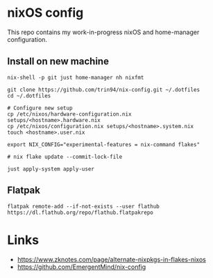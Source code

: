 # nixOS config

This repo contains my work-in-progress nixOS and home-manager configuration.

## Install on new machine

```shell
nix-shell -p git just home-manager nh nixfmt

git clone https://github.com/trin94/nix-config.git ~/.dotfiles
cd ~/.dotfiles

# Configure new setup
cp /etc/nixos/hardware-configuration.nix setups/<hostname>.hardware.nix
cp /etc/nixos/configuration.nix setups/<hostname>.system.nix
touch <hostname>.user.nix

export NIX_CONFIG="experimental-features = nix-command flakes"

# nix flake update --commit-lock-file

just apply-system apply-user
```

## Flatpak

```shell
flatpak remote-add --if-not-exists --user flathub https://dl.flathub.org/repo/flathub.flatpakrepo
```

# Links

- https://www.zknotes.com/page/alternate-nixpkgs-in-flakes-nixos
- https://github.com/EmergentMind/nix-config
